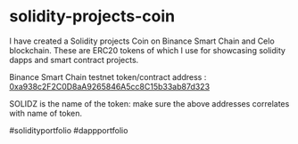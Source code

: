 # solidity-projects-coin
I have created a Solidity projects Coin on Binance Smart Chain and Celo blockchain. These are ERC20 tokens of which I use for showcasing solidity dapps and smart contract projects. 

Binance Smart Chain testnet token/contract address        :  [0xa938c2F2C0D8aA9265846A5cc8C15b33ab87d323](https://testnet.bscscan.com/address/0xa938c2f2c0d8aa9265846a5cc8c15b33ab87d323#code)

SOLIDZ is the name of the token: make sure the above addresses correlates with name of token.

#solidityportfolio #dappportfolio
